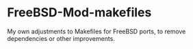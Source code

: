 # FreeBSD-Mod-makefiles
My own adjustments to Makefiles for FreeBSD ports, to remove dependencies or other improvements.
